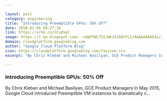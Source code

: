 ```yaml
---

layout: post
category: engineering
title: "Introducing Preemptible GPUs: 50% Off"
date: 2018-01-05 08:27:34
link: https://vrhk.co/2CsdSeC
image: https://1.bp.blogspot.com/--vdpPfWLT5I/Wk3JcD8YYLI/AAAAAAAAE4s/2GeJqycMFDcKVWpev-CTPJCR9533NvjyQCLcBGAs/s640/preemptible-gpus.png
domain: cloudplatform.googleblog.com
author: "Google Cloud Platform Blog"
icon: https://cloudplatform.googleblog.com/favicon.ico
excerpt: "By Chris Kleban and Michael Basilyan, GCE Product Managers In May 2015, Google Cloud introduced Preemptible VM instances to dramatically c..."

---
```


### Introducing Preemptible GPUs: 50% Off

By Chris Kleban and Michael Basilyan, GCE Product Managers In May 2015, Google Cloud introduced Preemptible VM instances to dramatically c...